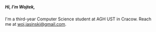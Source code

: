 ##### Hi, I’m Wojtek,
I'm a third-year Computer Science student at AGH UST in Cracow.
Reach me at [woj.jasinski@gmail.com](mailto:woj.jasinski@gmail.com).

